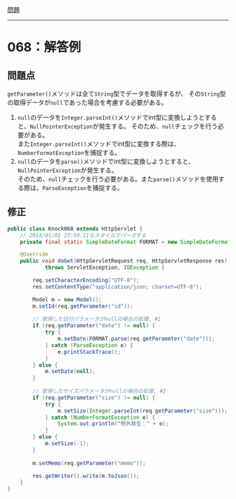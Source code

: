 [問題](../README.md)

***
# 068：解答例
## 問題点
`getParameter()`メソッドは全て`String`型でデータを取得するが、
その`String`型の取得データが`null`であった場合を考慮する必要がある。

1. `null`のデータを`Integer.parseInt()`メソッドでint型に変換しようとすると、`NullPointerException`が発生する。
そのため、`null`チェックを行う必要がある。  
また`Integer.parseInt()`メソッドでint型に変換する際は、`NumberFormatException`を捕捉する。
2. `null`のデータを`parse()`メソッドでint型に変換しようとすると、`NullPointerException`が発生する。  
そのため、`null`チェックを行う必要がある。また`parse()`メソッドを使用する際は、`ParseException`を捕捉する。

## 修正
```java
public class Knock068 extends HttpServlet {
    // 2014/01/01 23:50:11なスタイルでパーズする
    private final static SimpleDateFormat FORMAT = new SimpleDateFormat("yyyy/MM/dd hh:mm:ss");

    @Override
    public void doGet(HttpServletRequest req, HttpServletResponse res)
            throws ServletException, IOException {

        req.setCharacterEncoding("UTF-8");
        res.setContentType("application/json; charset=UTF-8");

        Model m = new Model();
        m.setId(req.getParameter("id"));
        
        // 取得した日付パラメータがnullの場合の処理. #1
        if (req.getParameter("date") != null) {
            try {
                m.setDate(FORMAT.parse(req.getParameter("date")));
            } catch (ParseException e) {
                e.printStackTrace();
            }
        } else {
            m.setDate(null);
        }
        
        // 取得したサイズパラメータがnullの場合の処理. #2
        if (req.getParameter("size") != null) {
            try {
                m.setSize(Integer.parseInt(req.getParameter("size")));
            } catch (NumberFormatException e) {
                System.out.println("例外発生：" + e);
            }
        } else {
            m.setSize(-1);
        }
        
        m.setMemo(req.getParameter("memo"));

        res.getWriter().write(m.toJson());
    }
}
```